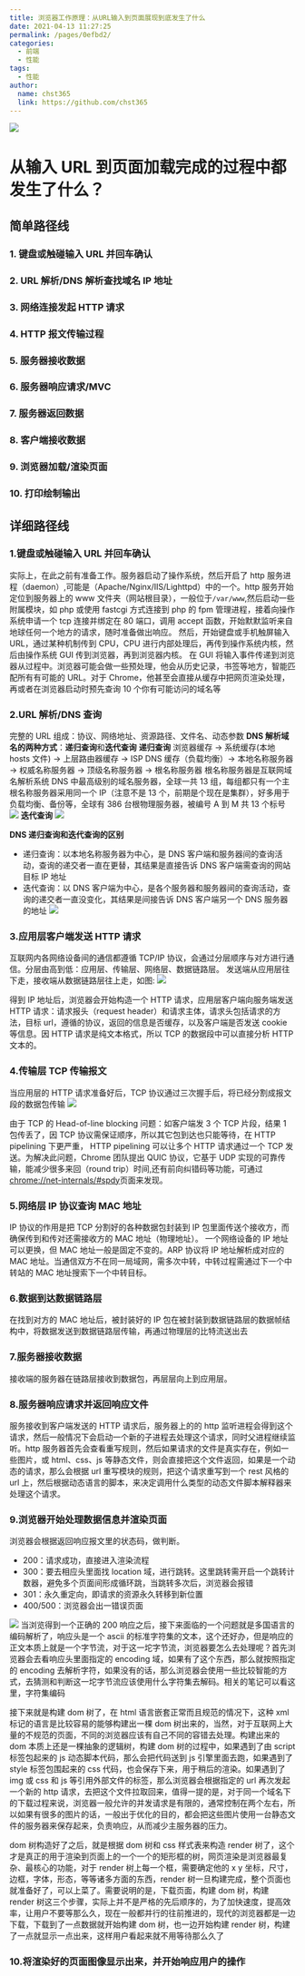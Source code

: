 ```yaml
---
title: 浏览器工作原理：从URL输入到页面展现到底发生了什么
date: 2021-04-13 11:27:25
permalink: /pages/0efbd2/
categories:
  - 前端
  - 性能
tags:
  - 性能
author:
  name: chst365
  link: https://github.com/chst365
---
```


![](https://cdn.jsdelivr.net/gh/chst365/bolgImgs/imgs/topImgs/51.jpg)

# 从输入 URL 到页面加载完成的过程中都发生了什么？

## 简单路径线

### 1. 键盘或触碰输入 URL 并回车确认

### 2. URL 解析/DNS 解析查找域名 IP 地址

### 3. 网络连接发起 HTTP 请求

### 4. HTTP 报文传输过程

### 5. 服务器接收数据

### 6. 服务器响应请求/MVC

### 7. 服务器返回数据

### 8. 客户端接收数据

### 9. 浏览器加载/渲染页面

### 10. 打印绘制输出

## 详细路径线

### 1.键盘或触碰输入 URL 并回车确认

实际上，在此之前有准备工作。服务器启动了操作系统，然后开启了 http 服务进程（daemon）,可能是（Apache/Nginx/IIS/Lighttpd）中的一个。http 服务开始定位到服务器上的 www 文件夹（网站根目录），一般位于`/var/www`,然后启动一些附属模块，如 php 或使用 fastcgi 方式连接到 php 的 fpm 管理进程，接着向操作系统申请一个 tcp 连接并绑定在 80 端口，调用 accept 函数，开始默默监听来自地球任何一个地方的请求，随时准备做出响应。
然后，开始键盘或手机触屏输入 URL，通过某种机制传到 CPU，CPU 进行内部处理后，再传到操作系统内核，然后由操作系统 GUI 传到浏览器，再到浏览器内核。
在 GUI 将输入事件传递到浏览器从过程中。浏览器可能会做一些预处理，他会从历史记录，书签等地方，智能匹配所有有可能的 URL。对于 Chrome，他甚至会直接从缓存中把网页渲染处理，再或者在浏览器启动时预先查询 10 个你有可能访问的域名等

### 2.URL 解析/DNS 查询

完整的 URL 组成：协议、网络地址、资源路径、文件名、动态参数
**DNS 解析域名的两种方式**：**递归查询**和**迭代查询**
**递归查询**
浏览器缓存 -> 系统缓存(本地 hosts 文件) -> 上层路由器缓存 -> ISP DNS 缓存（负载均衡）-> 本地名称服务器 -> 权威名称服务器 -> 顶级名称服务器 -> 根名称服务器
根名称服务器是互联网域名解析系统 DNS 中最高级别的域名服务器，全球一共 13 组，每组都只有一个主根名称服务器采用同一个 IP（注意不是 13 个，前期是个现在是集群），好多用于负载均衡、备份等，全球有 386 台根物理服务器，被编号 A 到 M 共 13 个标号
![](https://upload-images.jianshu.io/upload_images/100954-7d3f7e0c5b12d23a.png?imageMogr2/auto-orient/strip|imageView2/2/w/1200/format/webp)
**迭代查询**
![](https://upload-images.jianshu.io/upload_images/100954-e8a5727b9a6a0c08.png?imageMogr2/auto-orient/strip|imageView2/2/w/1200/format/webp)

**DNS 递归查询和迭代查询的区别**

- 递归查询：以本地名称服务器为中心，是 DNS 客户端和服务器间的查询活动，查询的递交者一直在更替，其结果是直接告诉 DNS 客户端需查询的网站目标 IP 地址
- 迭代查询：以 DNS 客户端为中心，是各个服务器和服务器间的查询活动，查询的递交者一直没变化，其结果是间接告诉 DNS 客户端另一个 DNS 服务器的地址
  ![](https://upload-images.jianshu.io/upload_images/100954-f1a9326b8de436c3.png?imageMogr2/auto-orient/strip|imageView2/2/w/1200/format/webp)

### 3.应用层客户端发送 HTTP 请求

互联网内各网络设备间的通信都遵循 TCP/IP 协议，会通过分层顺序与对方进行通信。分层由高到低：应用层、传输层、网络层、数据链路层。
发送端从应用层往下走，接收端从数据链路层往上走，如图:
![](https://upload-images.jianshu.io/upload_images/100954-5272cd06ebf5f4e6.png?imageMogr2/auto-orient/strip|imageView2/2/w/832/format/webp)

得到 IP 地址后，浏览器会开始构造一个 HTTP 请求，应用层客户端向服务端发送 HTTP 请求：请求报头（request header）和请求主体，请求头包括请求的方法，目标 url，遵循的协议，返回的信息是否缓存，以及客户端是否发送 cookie 等信息。因 HTTP 请求是纯文本格式，所以 TCP 的数据段中可以直接分析 HTTP 文本的。

### 4.传输层 TCP 传输报文

当应用层的 HTTP 请求准备好后，TCP 协议通过三次握手后，将已经分割成报文段的数据包传输
![](https://upload-images.jianshu.io/upload_images/100954-fac6b90588bec446.png?imageMogr2/auto-orient/strip|imageView2/2/w/672/format/webp)

由于 TCP 的 Head-of-line blocking 问题：如客户端发 3 个 TCP 片段，结果 1 包传丢了，因 TCP 协议需保证顺序，所以其它包到达也只能等待，在 HTTP pipelining 下更严重， HTTP pipelining 可以让多个 HTTP 请求通过一个 TCP 发送。为解决此问题，Chrome 团队提出 QUIC 协议，它基于 UDP 实现的可靠传输，能减少很多来回（round trip）时间,还有前向纠错码等功能，可通过[chrome://net-internals/#spdy](https://link.jianshu.com/?t=chrome://net-internals/#spdy)页面来发现。

### 5.网络层 IP 协议查询 MAC 地址

IP 协议的作用是把 TCP 分割好的各种数据包封装到 IP 包里面传送个接收方，而确保传到和传对还需接收方的 MAC 地址（物理地址）。
一个网络设备的 IP 地址可以更换，但 MAC 地址一般是固定不变的。ARP 协议将 IP 地址解析成对应的 MAC 地址。当通信双方不在同一局域网，需多次中转，中转过程需通过下一个中转站的 MAC 地址搜索下一个中转目标。

### 6.数据到达数据链路层

在找到对方的 MAC 地址后，被封装好的 IP 包在被封装到数据链路层的数据帧结构中，将数据发送到数据链路层传输，再通过物理层的比特流送出去

### 7.服务器接收数据

接收端的服务器在链路层接收到数据包，再层层向上到应用层。

### 8.服务器响应请求并返回响应文件

服务接收到客户端发送的 HTTP 请求后，服务器上的的 http 监听进程会得到这个请求，然后一般情况下会启动一个新的子进程去处理这个请求，同时父进程继续监听。http 服务器首先会查看重写规则，然后如果请求的文件是真实存在，例如一些图片，或 html、css、js 等静态文件，则会直接把这个文件返回，如果是一个动态的请求，那么会根据 url 重写模块的规则，把这个请求重写到一个 rest 风格的 url 上，然后根据动态语言的脚本，来决定调用什么类型的动态文件脚本解释器来处理这个请求。

### 9.浏览器开始处理数据信息并渲染页面

浏览器会根据返回响应报文里的状态码，做判断。

- 200：请求成功，直接进入渲染流程
- 300：要去相应头里面找 location 域，进行跳转。这里跳转需开启一个跳转计数器，避免多个页面间形成循环跳，当跳转多次后，浏览器会报错
- 301：永久重定向，即请求的资源永久转移到新位置
- 400/500：浏览器会出一错误页面

![](https://upload-images.jianshu.io/upload_images/100954-3983d99c29c8f967.png?imageMogr2/auto-orient/strip|imageView2/2/w/1200/format/webp)
当浏览得到一个正确的 200 响应之后，接下来面临的一个问题就是多国语言的编码解析了，响应头是一个 ascii 的标准字符集的文本，这个还好办，但是响应的正文本质上就是一个字节流，对于这一坨字节流，浏览器要怎么去处理呢？首先浏览器会去看响应头里面指定的 encoding 域，如果有了这个东西，那么就按照指定的 encoding 去解析字符，如果没有的话，那么浏览器会使用一些比较智能的方式，去猜测和判断这一坨字节流应该使用什么字符集去解码。相关的笔记可以看这里，字符集编码

接下来就是构建 dom 树了，在 html 语言嵌套正常而且规范的情况下，这种 xml 标记的语言是比较容易的能够构建出一棵 dom 树出来的，当然，对于互联网上大量的不规范的页面，不同的浏览器应该有自己不同的容错去处理。构建出来的 dom 本质上还是一棵抽象的逻辑树，构建 dom 树的过程中，如果遇到了由 script 标签包起来的 js 动态脚本代码，那么会把代码送到 js 引擎里面去跑，如果遇到了 style 标签包围起来的 css 代码，也会保存下来，用于稍后的渲染。如果遇到了 img 或 css 和 js 等引用外部文件的标签，那么浏览器会根据指定的 url 再次发起一个新的 http 请求，去把这个文件拉取回来，值得一提的是，对于同一个域名下的下载过程来说，浏览器一般允许的并发请求是有限的，通常控制在两个左右，所以如果有很多的图片的话，一般出于优化的目的，都会把这些图片使用一台静态文件的服务器来保存起来，负责响应，从而减少主服务器的压力。

dom 树构造好了之后，就是根据 dom 树和 css 样式表来构造 render 树了，这个才是真正的用于渲染到页面上的一个一个的矩形框的树，网页渲染是浏览器最复杂、最核心的功能，对于 render 树上每一个框，需要确定他的 x y 坐标，尺寸，边框，字体，形态，等等诸多方面的东西，render 树一旦构建完成，整个页面也就准备好了，可以上菜了。需要说明的是，下载页面，构建 dom 树，构建 render 树这三个步骤，实际上并不是严格的先后顺序的，为了加快速度，提高效率，让用户不要等那么久，现在一般都并行的往前推进的，现代的浏览器都是一边下载，下载到了一点数据就开始构建 dom 树，也一边开始构建 render 树，构建了一点就显示一点出来，这样用户看起来就不用等待那么久了

### 10.将渲染好的页面图像显示出来，并开始响应用户的操作
